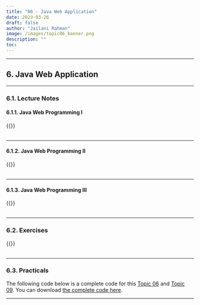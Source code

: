 ```yaml
---
title: "06 - Java Web Application"
date: 2023-03-26
draft: false
author: "Jailani Rahman"
image: /images/topic06_banner.png
description: ""
toc:
---
```


---

## 6. Java Web Application

---

### 6.1. Lecture Notes
#### 6.1.1. Java Web Programming I
<div>{{<embed-pdf url="../resources/06a - Java Web Programming I.pdf">}}</div>

<br>

---

#### 6.1.2. Java Web Programming II
<div>{{<embed-pdf url="../resources/06b - Java Web Programming II.pdf">}}</div>

<br>

---

#### 6.1.3. Java Web Programming III
<div>{{<embed-pdf url="../resources/06c - Java Web Programming III.pdf">}}</div>

<br>

---

### 6.2. Exercises
<div>{{<embed-pdf url="../resources/06d - Java Web Application Exercise.pdf">}}</div>

<br>

---

### 6.3. Practicals

The following code below is a complete code for this <a href="/logs/resources/topic06">Topic 06</a> and <a href="/logs/resources/topic09">Topic 09</a>. You can download <a href="../resources/studentmanagement.zip"> the complete code here</a>.

---